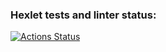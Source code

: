### Hexlet tests and linter status:
[![Actions Status](https://github.com/Spike2250/python-project-49/workflows/hexlet-check/badge.svg)](https://github.com/Spike2250/python-project-49/actions)
